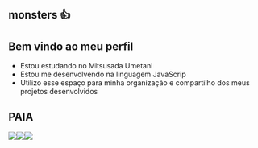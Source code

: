 ## monsters 👍

## Bem vindo ao meu perfil
- Estou estudando no Mitsusada Umetani
- Estou me desenvolvendo na linguagem JavaScrip
- Utilizo esse espaço para minha organização e compartilho dos meus projetos desenvolvidos

## PAIA

![](https://media1.tenor.com/m/GdiosKmodVIAAAAd/lolis-dance.gif)![](https://media.tenor.com/xE9m5-LkBeEAAAAi/anime-kanna.gif)![](https://media1.tenor.com/m/n80SahjQavAAAAAd/kenosbynpesta.gif)
